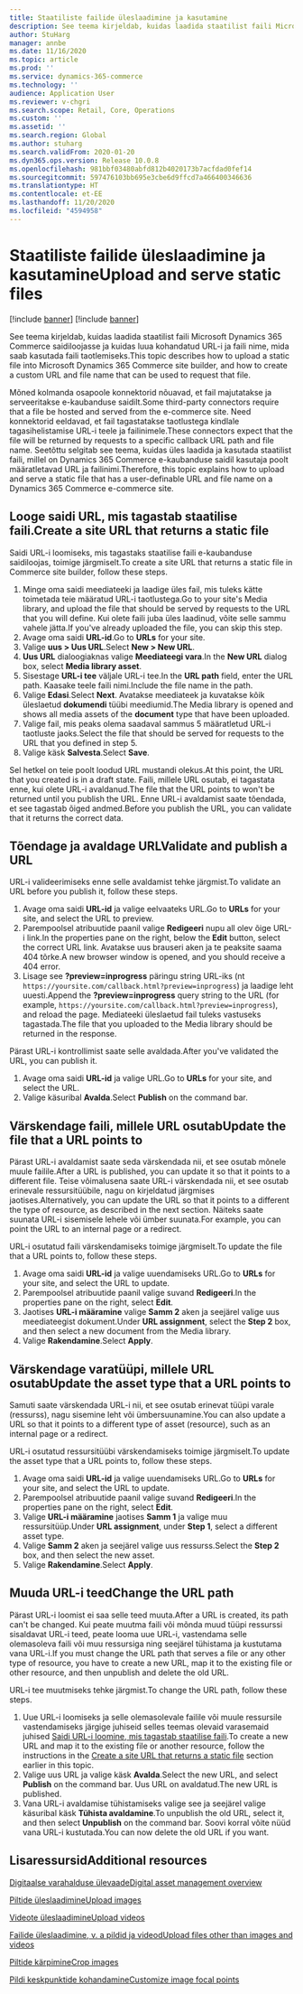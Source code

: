 ```yaml
---
title: Staatiliste failide üleslaadimine ja kasutamine
description: See teema kirjeldab, kuidas laadida staatilist faili Microsoft Dynamics 365 Commerce saidiloojasse ja kuidas luua kohandatud URL-i ja faili nime, mida saab kasutada faili taotlemiseks.
author: StuHarg
manager: annbe
ms.date: 11/16/2020
ms.topic: article
ms.prod: ''
ms.service: dynamics-365-commerce
ms.technology: ''
audience: Application User
ms.reviewer: v-chgri
ms.search.scope: Retail, Core, Operations
ms.custom: ''
ms.assetid: ''
ms.search.region: Global
ms.author: stuharg
ms.search.validFrom: 2020-01-20
ms.dyn365.ops.version: Release 10.0.8
ms.openlocfilehash: 981bbf03480abfd812b4020173b7acfdad0fef14
ms.sourcegitcommit: 597476103bb695e3cbe6d9ffcd7a466400346636
ms.translationtype: HT
ms.contentlocale: et-EE
ms.lasthandoff: 11/20/2020
ms.locfileid: "4594958"
---
```

# <a name="upload-and-serve-static-files"></a><span data-ttu-id="bdb49-103">Staatiliste failide üleslaadimine ja kasutamine</span><span class="sxs-lookup"><span data-stu-id="bdb49-103">Upload and serve static files</span></span>

[!include [banner](../includes/banner.md)]
[!include [banner](includes/preview-banner.md)]

<span data-ttu-id="bdb49-104">See teema kirjeldab, kuidas laadida staatilist faili Microsoft Dynamics 365 Commerce saidiloojasse ja kuidas luua kohandatud URL-i ja faili nime, mida saab kasutada faili taotlemiseks.</span><span class="sxs-lookup"><span data-stu-id="bdb49-104">This topic describes how to upload a static file into Microsoft Dynamics 365 Commerce site builder, and how to create a custom URL and file name that can be used to request that file.</span></span>

<span data-ttu-id="bdb49-105">Mõned kolmanda osapoole konnektorid nõuavad, et fail majutatakse ja serveeritakse e-kaubanduse saidilt.</span><span class="sxs-lookup"><span data-stu-id="bdb49-105">Some third-party connectors require that a file be hosted and served from the e-commerce site.</span></span> <span data-ttu-id="bdb49-106">Need konnektorid eeldavad, et fail tagastatakse taotlustega kindlale tagasihelistamise URL-i teele ja failinimele.</span><span class="sxs-lookup"><span data-stu-id="bdb49-106">These connectors expect that the file will be returned by requests to a specific callback URL path and file name.</span></span> <span data-ttu-id="bdb49-107">Seetõttu selgitab see teema, kuidas üles laadida ja kasutada staatilist faili, millel on Dynamics 365 Commerce e-kaubanduse saidil kasutaja poolt määratletavad URL ja failinimi.</span><span class="sxs-lookup"><span data-stu-id="bdb49-107">Therefore, this topic explains how to upload and serve a static file that has a user-definable URL and file name on a Dynamics 365 Commerce e-commerce site.</span></span>

## <a name="create-a-site-url-that-returns-a-static-file"></a><span data-ttu-id="bdb49-108">Looge saidi URL, mis tagastab staatilise faili.</span><span class="sxs-lookup"><span data-stu-id="bdb49-108">Create a site URL that returns a static file</span></span>

<span data-ttu-id="bdb49-109">Saidi URL-i loomiseks, mis tagastaks staatilise faili e-kaubanduse saidiloojas, toimige järgmiselt.</span><span class="sxs-lookup"><span data-stu-id="bdb49-109">To create a site URL that returns a static file in Commerce site builder, follow these steps.</span></span>

1. <span data-ttu-id="bdb49-110">Minge oma saidi meediateeki ja laadige üles fail, mis tuleks kätte toimetada teie määratud URL-i taotlustega.</span><span class="sxs-lookup"><span data-stu-id="bdb49-110">Go to your site's Media library, and upload the file that should be served by requests to the URL that you will define.</span></span> <span data-ttu-id="bdb49-111">Kui olete faili juba üles laadinud, võite selle sammu vahele jätta.</span><span class="sxs-lookup"><span data-stu-id="bdb49-111">If you've already uploaded the file, you can skip this step.</span></span>
1. <span data-ttu-id="bdb49-112">Avage oma saidi **URL-id**.</span><span class="sxs-lookup"><span data-stu-id="bdb49-112">Go to **URLs** for your site.</span></span>
1. <span data-ttu-id="bdb49-113">Valige **uus \> Uus URL**.</span><span class="sxs-lookup"><span data-stu-id="bdb49-113">Select **New \> New URL**.</span></span>
1. <span data-ttu-id="bdb49-114">**Uus URL** dialoogiaknas valige **Meediateegi vara**.</span><span class="sxs-lookup"><span data-stu-id="bdb49-114">In the **New URL** dialog box, select **Media library asset**.</span></span>
1. <span data-ttu-id="bdb49-115">Sisestage **URL-i tee** väljale URL-i tee.</span><span class="sxs-lookup"><span data-stu-id="bdb49-115">In the **URL path** field, enter the URL path.</span></span> <span data-ttu-id="bdb49-116">Kaasake teele faili nimi.</span><span class="sxs-lookup"><span data-stu-id="bdb49-116">Include the file name in the path.</span></span>
1. <span data-ttu-id="bdb49-117">Valige **Edasi**.</span><span class="sxs-lookup"><span data-stu-id="bdb49-117">Select **Next**.</span></span> <span data-ttu-id="bdb49-118">Avatakse meediateek ja kuvatakse kõik üleslaetud **dokumendi** tüübi meediumid.</span><span class="sxs-lookup"><span data-stu-id="bdb49-118">The Media library is opened and shows all media assets of the **document** type that have been uploaded.</span></span>
1. <span data-ttu-id="bdb49-119">Valige fail, mis peaks olema saadaval sammus 5 määratletud URL-i taotluste jaoks.</span><span class="sxs-lookup"><span data-stu-id="bdb49-119">Select the file that should be served for requests to the URL that you defined in step 5.</span></span>
1. <span data-ttu-id="bdb49-120">Valige käsk **Salvesta**.</span><span class="sxs-lookup"><span data-stu-id="bdb49-120">Select **Save**.</span></span>

<span data-ttu-id="bdb49-121">Sel hetkel on teie poolt loodud URL mustandi olekus.</span><span class="sxs-lookup"><span data-stu-id="bdb49-121">At this point, the URL that you created is in a draft state.</span></span> <span data-ttu-id="bdb49-122">Faili, millele URL osutab, ei tagastata enne, kui olete URL-i avaldanud.</span><span class="sxs-lookup"><span data-stu-id="bdb49-122">The file that the URL points to won't be returned until you publish the URL.</span></span> <span data-ttu-id="bdb49-123">Enne URL-i avaldamist saate tõendada, et see tagastab õiged andmed.</span><span class="sxs-lookup"><span data-stu-id="bdb49-123">Before you publish the URL, you can validate that it returns the correct data.</span></span>

## <a name="validate-and-publish-a-url"></a><span data-ttu-id="bdb49-124">Tõendage ja avaldage URL</span><span class="sxs-lookup"><span data-stu-id="bdb49-124">Validate and publish a URL</span></span>

<span data-ttu-id="bdb49-125">URL-i valideerimiseks enne selle avaldamist tehke järgmist.</span><span class="sxs-lookup"><span data-stu-id="bdb49-125">To validate an URL before you publish it, follow these steps.</span></span>

1. <span data-ttu-id="bdb49-126">Avage oma saidi **URL-id** ja valige eelvaateks URL.</span><span class="sxs-lookup"><span data-stu-id="bdb49-126">Go to **URLs** for your site, and select the URL to preview.</span></span>
2. <span data-ttu-id="bdb49-127">Parempoolsel atribuutide paanil valige **Redigeeri** nupu all olev õige URL-i link.</span><span class="sxs-lookup"><span data-stu-id="bdb49-127">In the properties pane on the right, below the **Edit** button, select the correct URL link.</span></span> <span data-ttu-id="bdb49-128">Avatakse uus brauseri aken ja te peaksite saama 404 tõrke.</span><span class="sxs-lookup"><span data-stu-id="bdb49-128">A new browser window is opened, and you should receive a 404 error.</span></span>
3. <span data-ttu-id="bdb49-129">Lisage see **?preview=inprogress** päringu string URL-iks (nt `https://yoursite.com/callback.html?preview=inprogress`) ja laadige leht uuesti.</span><span class="sxs-lookup"><span data-stu-id="bdb49-129">Append the **?preview=inprogress** query string to the URL (for example, `https://yoursite.com/callback.html?preview=inprogress`), and reload the page.</span></span> <span data-ttu-id="bdb49-130">Mediateeki üleslaetud fail tuleks vastuseks tagastada.</span><span class="sxs-lookup"><span data-stu-id="bdb49-130">The file that you uploaded to the Media library should be returned in the response.</span></span>

<span data-ttu-id="bdb49-131">Pärast URL-i kontrollimist saate selle avaldada.</span><span class="sxs-lookup"><span data-stu-id="bdb49-131">After you've validated the URL, you can publish it.</span></span>

1. <span data-ttu-id="bdb49-132">Avage oma saidi **URL-id** ja valige URL.</span><span class="sxs-lookup"><span data-stu-id="bdb49-132">Go to **URLs** for your site, and select the URL.</span></span>
2. <span data-ttu-id="bdb49-133">Valige käsuribal **Avalda**.</span><span class="sxs-lookup"><span data-stu-id="bdb49-133">Select **Publish** on the command bar.</span></span>

## <a name="update-the-file-that-a-url-points-to"></a><span data-ttu-id="bdb49-134">Värskendage faili, millele URL osutab</span><span class="sxs-lookup"><span data-stu-id="bdb49-134">Update the file that a URL points to</span></span>

<span data-ttu-id="bdb49-135">Pärast URL-i avaldamist saate seda värskendada nii, et see osutab mõnele muule failile.</span><span class="sxs-lookup"><span data-stu-id="bdb49-135">After a URL is published, you can update it so that it points to a different file.</span></span> <span data-ttu-id="bdb49-136">Teise võimalusena saate URL-i värskendada nii, et see osutab erinevale ressursitüübile, nagu on kirjeldatud järgmises jaotises.</span><span class="sxs-lookup"><span data-stu-id="bdb49-136">Alternatively, you can update the URL so that it points to a different the type of resource, as described in the next section.</span></span> <span data-ttu-id="bdb49-137">Näiteks saate suunata URL-i sisemisele lehele või ümber suunata.</span><span class="sxs-lookup"><span data-stu-id="bdb49-137">For example, you can point the URL to an internal page or a redirect.</span></span>

<span data-ttu-id="bdb49-138">URL-i osutatud faili värskendamiseks toimige järgmiselt.</span><span class="sxs-lookup"><span data-stu-id="bdb49-138">To update the file that a URL points to, follow these steps.</span></span>

1. <span data-ttu-id="bdb49-139">Avage oma saidi **URL-id** ja valige uuendamiseks URL.</span><span class="sxs-lookup"><span data-stu-id="bdb49-139">Go to **URLs** for your site, and select the URL to update.</span></span>
1. <span data-ttu-id="bdb49-140">Parempoolsel atribuutide paanil valige suvand **Redigeeri**.</span><span class="sxs-lookup"><span data-stu-id="bdb49-140">In the properties pane on the right, select **Edit**.</span></span>
1. <span data-ttu-id="bdb49-141">Jaotises **URL-i määramine** valige **Samm 2** aken ja seejärel valige uus meediateegist dokument.</span><span class="sxs-lookup"><span data-stu-id="bdb49-141">Under **URL assignment**, select the **Step 2** box, and then select a new document from the Media library.</span></span>
1. <span data-ttu-id="bdb49-142">Valige **Rakendamine**.</span><span class="sxs-lookup"><span data-stu-id="bdb49-142">Select **Apply**.</span></span>

## <a name="update-the-asset-type-that-a-url-points-to"></a><span data-ttu-id="bdb49-143">Värskendage varatüüpi, millele URL osutab</span><span class="sxs-lookup"><span data-stu-id="bdb49-143">Update the asset type that a URL points to</span></span>

<span data-ttu-id="bdb49-144">Samuti saate värskendada URL-i nii, et see osutab erinevat tüüpi varale (ressurss), nagu sisemine leht või ümbersuunamine.</span><span class="sxs-lookup"><span data-stu-id="bdb49-144">You can also update a URL so that it points to a different type of asset (resource), such as an internal page or a redirect.</span></span>

<span data-ttu-id="bdb49-145">URL-i osutatud ressursitüübi värskendamiseks toimige järgmiselt.</span><span class="sxs-lookup"><span data-stu-id="bdb49-145">To update the asset type that a URL points to, follow these steps.</span></span>

1. <span data-ttu-id="bdb49-146">Avage oma saidi **URL-id** ja valige uuendamiseks URL.</span><span class="sxs-lookup"><span data-stu-id="bdb49-146">Go to **URLs** for your site, and select the URL to update.</span></span>
1. <span data-ttu-id="bdb49-147">Parempoolsel atribuutide paanil valige suvand **Redigeeri**.</span><span class="sxs-lookup"><span data-stu-id="bdb49-147">In the properties pane on the right, select **Edit**.</span></span>
1. <span data-ttu-id="bdb49-148">Valige **URL-i määramine** jaotises **Samm 1** ja valige muu ressursitüüp.</span><span class="sxs-lookup"><span data-stu-id="bdb49-148">Under **URL assignment**, under **Step 1**, select a different asset type.</span></span>
1. <span data-ttu-id="bdb49-149">Valige **Samm 2** aken ja seejärel valige uus ressurss.</span><span class="sxs-lookup"><span data-stu-id="bdb49-149">Select the **Step 2** box, and then select the new asset.</span></span>
1. <span data-ttu-id="bdb49-150">Valige **Rakendamine**.</span><span class="sxs-lookup"><span data-stu-id="bdb49-150">Select **Apply**.</span></span>

## <a name="change-the-url-path"></a><span data-ttu-id="bdb49-151">Muuda URL-i teed</span><span class="sxs-lookup"><span data-stu-id="bdb49-151">Change the URL path</span></span>

<span data-ttu-id="bdb49-152">Pärast URL-i loomist ei saa selle teed muuta.</span><span class="sxs-lookup"><span data-stu-id="bdb49-152">After a URL is created, its path can't be changed.</span></span> <span data-ttu-id="bdb49-153">Kui peate muutma faili või mõnda muud tüüpi ressurssi sisaldavat URL-i teed, peate looma uue URL-i, vastendama selle olemasoleva faili või muu ressursiga ning seejärel tühistama ja kustutama vana URL-i.</span><span class="sxs-lookup"><span data-stu-id="bdb49-153">If you must change the URL path that serves a file or any other type of resource, you have to create a new URL, map it to the existing file or other resource, and then unpublish and delete the old URL.</span></span>

<span data-ttu-id="bdb49-154">URL-i tee muutmiseks tehke järgmist.</span><span class="sxs-lookup"><span data-stu-id="bdb49-154">To change the URL path, follow these steps.</span></span>

1. <span data-ttu-id="bdb49-155">Uue URL-i loomiseks ja selle olemasolevale failile või muule ressursile vastendamiseks järgige juhiseid selles teemas olevaid varasemaid juhised [Saidi URL-i loomine, mis tagastab staatilise faili](#create-a-site-url-that-returns-a-static-file).</span><span class="sxs-lookup"><span data-stu-id="bdb49-155">To create a new URL and map it to the existing file or another resource, follow the instructions in the [Create a site URL that returns a static file](#create-a-site-url-that-returns-a-static-file) section earlier in this topic.</span></span>
1. <span data-ttu-id="bdb49-156">Valige uus URL ja valige käsk **Avalda**.</span><span class="sxs-lookup"><span data-stu-id="bdb49-156">Select the new URL, and select **Publish** on the command bar.</span></span> <span data-ttu-id="bdb49-157">Uus URL on avaldatud.</span><span class="sxs-lookup"><span data-stu-id="bdb49-157">The new URL is published.</span></span>
1. <span data-ttu-id="bdb49-158">Vana URL-i avaldamise tühistamiseks valige see ja seejärel valige käsuribal käsk **Tühista avaldamine**.</span><span class="sxs-lookup"><span data-stu-id="bdb49-158">To unpublish the old URL, select it, and then select **Unpublish** on the command bar.</span></span> <span data-ttu-id="bdb49-159">Soovi korral võite nüüd vana URL-i kustutada.</span><span class="sxs-lookup"><span data-stu-id="bdb49-159">You can now delete the old URL if you want.</span></span>

## <a name="additional-resources"></a><span data-ttu-id="bdb49-160">Lisaressursid</span><span class="sxs-lookup"><span data-stu-id="bdb49-160">Additional resources</span></span>

[<span data-ttu-id="bdb49-161">Digitaalse varahalduse ülevaade</span><span class="sxs-lookup"><span data-stu-id="bdb49-161">Digital asset management overview</span></span>](dam-overview.md)

[<span data-ttu-id="bdb49-162">Piltide üleslaadimine</span><span class="sxs-lookup"><span data-stu-id="bdb49-162">Upload images</span></span>](dam-upload-images.md)

[<span data-ttu-id="bdb49-163">Videote üleslaadimine</span><span class="sxs-lookup"><span data-stu-id="bdb49-163">Upload videos</span></span>](dam-upload-video.md)

[<span data-ttu-id="bdb49-164">Failide üleslaadimine, v. a pildid ja videod</span><span class="sxs-lookup"><span data-stu-id="bdb49-164">Upload files other than images and videos</span></span>](dam-upload-files.md)

[<span data-ttu-id="bdb49-165">Piltide kärpimine</span><span class="sxs-lookup"><span data-stu-id="bdb49-165">Crop images</span></span>](dam-crop-images.md)

[<span data-ttu-id="bdb49-166">Pildi keskpunktide kohandamine</span><span class="sxs-lookup"><span data-stu-id="bdb49-166">Customize image focal points</span></span>](dam-custom-focal-point.md)
